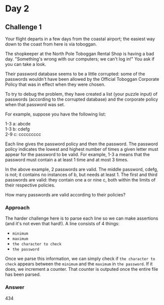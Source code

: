 # Day 2

## Challenge 1

Your flight departs in a few days from the coastal airport; the easiest way down to the coast from here is via toboggan.

The shopkeeper at the North Pole Toboggan Rental Shop is having a bad day. "Something's wrong with our computers; we can't log in!" You ask if you can take a look.

Their password database seems to be a little corrupted: some of the passwords wouldn't have been allowed by the Official Toboggan Corporate Policy that was in effect when they were chosen.

To try to debug the problem, they have created a list (your puzzle input) of passwords (according to the corrupted database) and the corporate policy when that password was set.

For example, suppose you have the following list:

1-3 a: abcde \
1-3 b: cdefg \
2-9 c: ccccccccc

Each line gives the password policy and then the password. The password policy indicates the lowest and highest number of times a given letter must appear for the password to be valid. For example, 1-3 a means that the password must contain a at least 1 time and at most 3 times.

In the above example, 2 passwords are valid. The middle password, cdefg, is not; it contains no instances of b, but needs at least 1. The first and third passwords are valid: they contain one a or nine c, both within the limits of their respective policies.

How many passwords are valid according to their policies?

### Approach

The harder challenge here is to parse each line so we can make assertions (and it's not even that hard!). A line consists of 4 things:

-   `minimum`
-   `maximum`
-   `the character to check`
-   `the password`

Once we parse this information, we can simply check if `the character to check` appears between the `minimum` and the `maximum` in `the password`. If it does, we increment a counter. That counter is outputed once the entire file has been parsed.

### Answer

434
